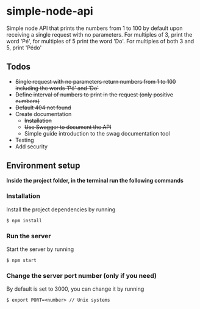 # simple-node-api

Simple node API that prints the numbers from 1 to 100 by default upon receiving a single request with no parameters.
For multiples of 3, print the word 'Pé', for multiples of 5 print the word 'Do'. For multiples of both 3 and 5, print 'Pédo'

## Todos

- ~~Single request with no parameters return numbers from 1 to 100 including the words 'Pé' and 'Do'~~
- ~~Define interval of numbers to print in the request (only positive numbers)~~
- ~~Default 404 not found~~
- Create documentation
    - ~~Installation~~
    - ~~Use Swagger to document the API~~
    - Simple guide introduction to the swag documentation tool
- Testing
- Add security

## Environment setup

**Inside the project folder, in the terminal run the following commands**  

### Installation
Install the project dependencies by running 
```
$ npm install
```

### Run the server
Start the server by running
```
$ npm start
```

### Change the server port number (only if you need)
By default is set to 3000, you can change it by running

```
$ export PORT=<number> // Unix systems
```
